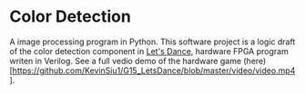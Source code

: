 # Color Detection
A image processing program in Python. This software project is a logic draft of the color detection component in [Let's Dance](https://github.com/KevinSiu1/G15_LetsDance), hardware FPGA program writen in Verilog.
See a full vedio demo of the hardware game (here)[https://github.com/KevinSiu1/G15_LetsDance/blob/master/video/video.mp4].
